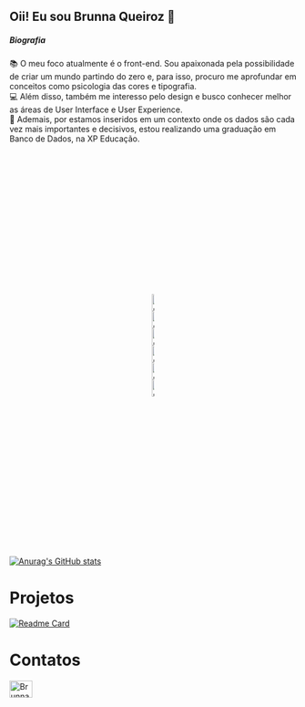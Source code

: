 ## Oii! Eu sou Brunna Queiroz 👋

##### Biografia


📚 O meu foco atualmente é o front-end. Sou apaixonada pela possibilidade de criar um mundo partindo do zero e, para isso, procuro me aprofundar em conceitos como psicologia das cores e tipografia. <br>
💻 Além disso, também me interesso pelo design e busco conhecer melhor as áreas de User Interface e User Experience. <br>
🎲 Ademais, por estamos inseridos em um contexto onde os dados são cada vez mais importantes e decisivos, estou realizando uma graduação em Banco de Dados, na XP Educação. 

<div id='icons' style='padding: 250px'>
  <img align='center' alt='Brunna-Python' height='30px' width='40' src="https://cdn.jsdelivr.net/gh/devicons/devicon/icons/python/python-original.svg"/>
  <img align='center' alt='Brunna-HTML' height='30px' width='40' src="https://cdn.jsdelivr.net/gh/devicons/devicon/icons/html5/html5-original.svg"/>
  <img align='center' alt='Brunna-CSS' height='30px' width='40' src="https://cdn.jsdelivr.net/gh/devicons/devicon/icons/css3/css3-original.svg"/>
  <img align='center' alt='Brunna-JS' height='30px' width='40' src="https://cdn.jsdelivr.net/gh/devicons/devicon/icons/javascript/javascript-original.svg"/>
  <img align='center' alt='Brunna-React' height='30px' width='40' src="https://cdn.jsdelivr.net/gh/devicons/devicon/icons/react/react-original.svg"/>
  <img align='center' alt='Brunna-TS' height='30px' width='40' src="https://cdn.jsdelivr.net/gh/devicons/devicon/icons/typescript/typescript-original.svg"/>
</div>

##

[![Anurag's GitHub stats](https://github-readme-stats.vercel.app/api?username=BrunnaQueiroz&theme=radical)](https://github.com/anuraghazra/github-readme-stats)


# Projetos

[![Readme Card](https://github-readme-stats.vercel.app/api/pin/?username=BrunnaQueiroz&repo=devweekgit.github-io)](https://github.com/anuraghazra/github-readme-stats)

# Contatos
<div>
  <img align='center' alt='Brunna-Linkedin' height='30px' width='40' src="https://cdn.jsdelivr.net/gh/devicons/devicon/icons/linkedin/linkedin-original-wordmark.svg"/>
</div>

